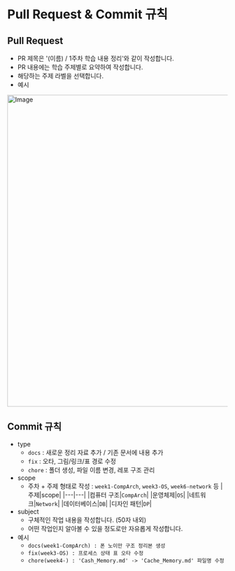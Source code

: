 # Pull Request & Commit 규칙

## Pull Request
- PR 제목은 '(이름) / 1주차 학습 내용 정리'와 같이 작성합니다.
- PR 내용에는 학습 주제별로 요약하여 작성합니다.
- 해당하는 주제 라벨을 선택합니다.
- 예시
<img width="1137" height="712" alt="Image" src="https://github.com/user-attachments/assets/e8479e45-709c-4e31-a300-8818670d6f27" />

## Commit 규칙
- type
    - `docs` : 새로운 정리 자료 추가 / 기존 문서에 내용 추가
    - `fix` : 오타, 그림/링크/표 경로 수정
    - `chore` : 폴더 생성, 파일 이름 변경, 레포 구조 관리
- scope
    - 주차 + 주제 형태로 작성 : `week1-CompArch`, `week3-OS`, `week6-network` 등
        |주제|scope|
        |---|---|
        |컴퓨터 구조|`CompArch`|
        |운영체제|`OS`|
        |네트워크|`Network`|
        |데이터베이스|`DB`|
        |디자인 패턴|`DP`|
- subject
    - 구체적인 작업 내용을 작성합니다. (50자 내외)
    - 어떤 작업인지 알아볼 수 있을 정도로만 자유롭게 작성합니다.
- 예시
    - `docs(week1-CompArch) : 폰 노이만 구조 정리본 생성`
    - `fix(week3-OS) : 프로세스 상태 표 오타 수정`
    - `chore(week4-) : 'Cash_Memory.md' -> 'Cache_Memory.md' 파일명 수정`